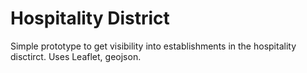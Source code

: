 Hospitality District
===================

Simple prototype to get visibility into establishments in the hospitality disctirct. Uses Leaflet, geojson.
